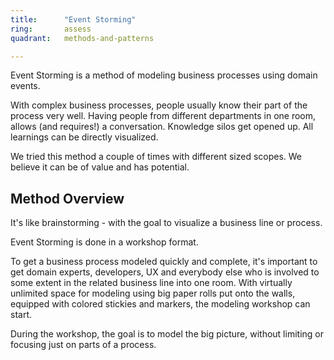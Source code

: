 ```yaml
---
title:      "Event Storming"
ring:       assess
quadrant:   methods-and-patterns

---
```


Event Storming is a method of modeling business processes using domain events.

With complex business processes, people usually know their part of the process very well.
Having people from different departments in one room, allows (and requires!) a conversation.
Knowledge silos get opened up. All learnings can be directly visualized.

We tried this method a couple of times with different sized scopes. We believe it can be of value and has potential.

## Method Overview
It's like brainstorming - with the goal to visualize a business line or process.

Event Storming is done in a workshop format.

To get a business process modeled quickly and complete, it's important to get domain experts, developers, UX and
everybody else who is involved to some extent in the related business line into one room.
With virtually unlimited space for modeling using big paper rolls put onto the walls, equipped with colored stickies
and markers, the modeling workshop can start.

During the workshop, the goal is to model the big picture, without limiting or focusing just on parts of a process.
